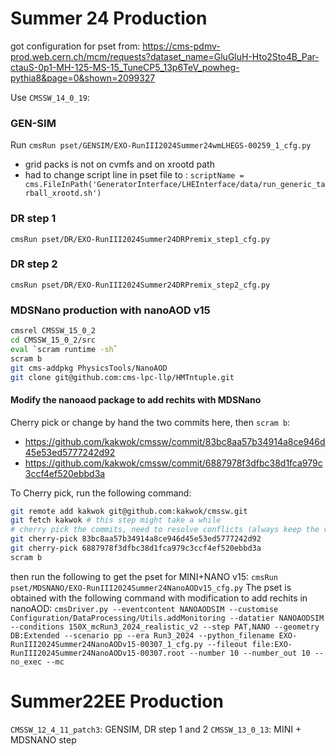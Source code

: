 # Summer 24 Production

got configuration for pset from: https://cms-pdmv-prod.web.cern.ch/mcm/requests?dataset_name=GluGluH-Hto2Sto4B_Par-ctauS-0p1-MH-125-MS-15_TuneCP5_13p6TeV_powheg-pythia8&page=0&shown=2099327



Use `CMSSW_14_0_19`:

### GEN-SIM 
Run `cmsRun pset/GENSIM/EXO-RunIII2024Summer24wmLHEGS-00259_1_cfg.py`

* grid packs is not on cvmfs and on xrootd path
* had to change script line in pset file to : `scriptName = cms.FileInPath('GeneratorInterface/LHEInterface/data/run_generic_tarball_xrootd.sh')`

### DR step 1
`cmsRun pset/DR/EXO-RunIII2024Summer24DRPremix_step1_cfg.py`

### DR step 2
`cmsRun pset/DR/EXO-RunIII2024Summer24DRPremix_step2_cfg.py`
### MDSNano production with nanoAOD v15

```bash
cmsrel CMSSW_15_0_2
cd CMSSW_15_0_2/src
eval `scram runtime -sh`
scram b
git cms-addpkg PhysicsTools/NanoAOD
git clone git@github.com:cms-lpc-llp/HMTntuple.git
```

#### Modify the nanoaod package to add rechits with MDSNano

Cherry pick or change by hand the two commits here, then `scram b`:
* https://github.com/kakwok/cmssw/commit/83bc8aa57b34914a8ce946d45e53ed5777242d92
* https://github.com/kakwok/cmssw/commit/6887978f3dfbc38d1fca979c3ccf4ef520ebbd3a

To Cherry pick, run the following command:

```bash
git remote add kakwok git@github.com:kakwok/cmssw.git
git fetch kakwok # this step might take a while 
# cherry pick the commits, need to resolve conflicts (always keep the version in CMSSW_15_0_2)
git cherry-pick 83bc8aa57b34914a8ce946d45e53ed5777242d92
git cherry-pick 6887978f3dfbc38d1fca979c3ccf4ef520ebbd3a
scram b 
```

then run the following to get the pset for MINI+NANO v15:
`cmsRun pset/MDSNANO/EXO-RunIII2024Summer24NanoAODv15_cfg.py`
The pset is obtained with the following command with modification to add rechits in nanoAOD:
`cmsDriver.py --eventcontent NANOAODSIM --customise Configuration/DataProcessing/Utils.addMonitoring --datatier NANOAODSIM --conditions 150X_mcRun3_2024_realistic_v2 --step PAT,NANO --geometry DB:Extended --scenario pp --era Run3_2024 --python_filename EXO-RunIII2024Summer24NanoAODv15-00307_1_cfg.py --fileout file:EXO-RunIII2024Summer24NanoAODv15-00307.root --number 10 --number_out 10 --no_exec --mc`




# Summer22EE Production

`CMSSW_12_4_11_patch3`: GENSIM, DR step 1 and 2
`CMSSW_13_0_13`: MINI + MDSNANO step
